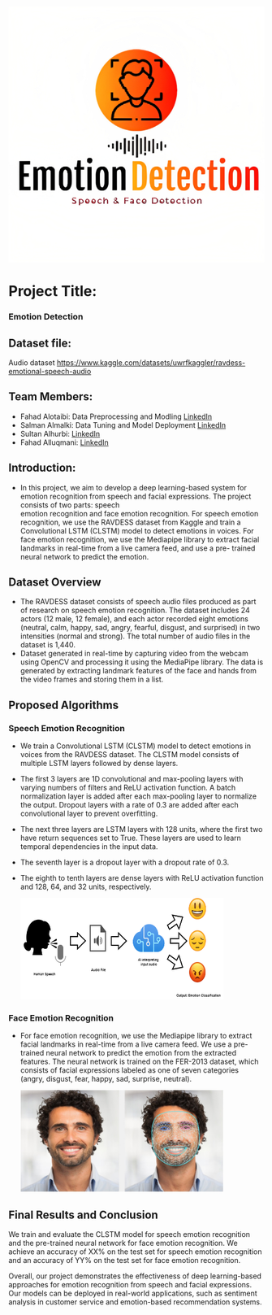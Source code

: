 <p align="center">
  <img src="logo.jpg" alt="My Image" style="display: block; margin: 0 auto;">
</p>


  
# Project Title:
### Emotion Detection
  

## Dataset file:
Audio dataset https://www.kaggle.com/datasets/uwrfkaggler/ravdess-emotional-speech-audio

## Team Members:

- Fahad Alotaibi: Data Preprocessing and Modling [LinkedIn](https://www.linkedin.com/in/fahad-alotaibi-917aba127/)
- Salman Almalki: Data Tuning and Model Deployment  [LinkedIn](https://www.linkedin.com/in/salman-almalki)
- Sultan Alhurbi:  [LinkedIn](https://www.linkedin.com/in/sultan-alharbi-a6a166201)
- Fahad Alluqmani:  [LinkedIn](https://www.linkedin.com/in/fahad-alloqmani)
    
## Introduction:
- In this project, we aim to develop a deep learning-based system for emotion recognition from speech and facial expressions. The project consists of two parts: speech     
  emotion recognition and face emotion recognition. For speech emotion recognition, we use the RAVDESS dataset from Kaggle and train a Convolutional LSTM (CLSTM) model to 
  detect emotions in voices. For face emotion recognition, we use the Mediapipe library to extract facial landmarks in real-time from a live camera feed, and use a pre- 
  trained neural network to predict the emotion.  


  
## Dataset Overview
- The RAVDESS dataset consists of speech audio files produced as part of research on speech emotion recognition. The dataset includes 24 actors (12 male, 12 female), and 
  each actor recorded eight emotions (neutral, calm, happy, sad, angry, fearful, disgust, and surprised) in two intensities (normal and strong). The total number of audio 
  files in the dataset is 1,440.
- Dataset generated in real-time by capturing video from the webcam using OpenCV and processing it using the MediaPipe library. The data is generated by extracting landmark    features of the face and hands from the video frames and storing them in a list.

## Proposed Algorithms

### Speech Emotion Recognition

- We train a Convolutional LSTM (CLSTM) model to detect emotions in voices from the RAVDESS dataset. The CLSTM model consists of multiple LSTM layers followed by dense 
  layers.
- The first 3 layers are 1D convolutional and max-pooling layers with varying numbers of filters and ReLU activation function. A batch normalization layer is added after 
  each max-pooling layer to normalize the output. Dropout layers with a rate of 0.3 are added after each convolutional layer to prevent overfitting.

- The next three layers are LSTM layers with 128 units, where the first two have return sequences set to True. These layers are used to learn temporal dependencies in the      input data.

- The seventh layer is a dropout layer with a dropout rate of 0.3.

- The eighth to tenth layers are dense layers with ReLU activation function and 128, 64, and 32 units, respectively.

  <img width="400" height="200" alt="Screen Shot 1444-06-17 at 9 20 35 AM" src="Speach Recognition Example.jpg">


### Face Emotion Recognition

- For face emotion recognition, we use the Mediapipe library to extract facial landmarks in real-time from a live camera feed. We use a pre-trained neural network to predict   the emotion from the extracted features. The neural network is trained on the FER-2013 dataset, which consists of facial expressions labeled as one of seven categories     
  (angry, disgust, fear, happy, sad, surprise, neutral).

  <img width="400" height="200" alt="Screen Shot 1444-06-17 at 9 20 35 AM" src="Face Recognition example.jpeg">
  

## Final Results and Conclusion

We train and evaluate the CLSTM model for speech emotion recognition and the pre-trained neural network for face emotion recognition. We achieve an accuracy of XX% on the test set for speech emotion recognition and an accuracy of YY% on the test set for face emotion recognition. 

Overall, our project demonstrates the effectiveness of deep learning-based approaches for emotion recognition from speech and facial expressions. Our models can be deployed in real-world applications, such as sentiment analysis in customer service and emotion-based recommendation systems.

